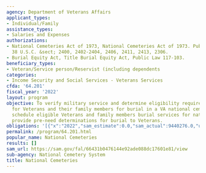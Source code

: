 ```yaml
---
agency: Department of Veterans Affairs
applicant_types:
- Individual/Family
assistance_types:
- Salaries and Expenses
authorizations:
- National Cemeteries Act of 1973, National Cemeteries Act of 1973. Pub. L. 093, 43.
  38 U.S.C. &sect; 2400, 2402-2404, 2406, 2411, 2413, 2306.
- Burial Equity Act, Title Burial Equity Act, Public Law 117-103.
beneficiary_types:
- Veteran/Service person/Reservist (including dependents
categories:
- Income Security and Social Services - Veterans Services
cfda: '64.201'
fiscal_year: '2022'
layout: program
objective: To verify military service and determine eligibility requirements are met
  for Veterans and their family members for burial in a VA national cemetery.  To
  schedule eligible Veterans and family members burial services for national cemeteries.  To
  provide pre-need determinations for burial to Veterans.
obligations: '[{"x":"2022","sam_estimate":0.0,"sam_actual":9440276.0,"usa_spending_actual":0.0},{"x":"2023","sam_estimate":12145628.0,"sam_actual":0.0,"usa_spending_actual":0.0},{"x":"2024","sam_estimate":13700000.0,"sam_actual":0.0,"usa_spending_actual":0.0}]'
permalink: /program/64.201.html
popular_name: National Cemeteries
results: []
sam_url: https://sam.gov/fal/66431b0476144e92ade088dc17601e81/view
sub-agency: National Cemetery System
title: National Cemeteries
---
```

